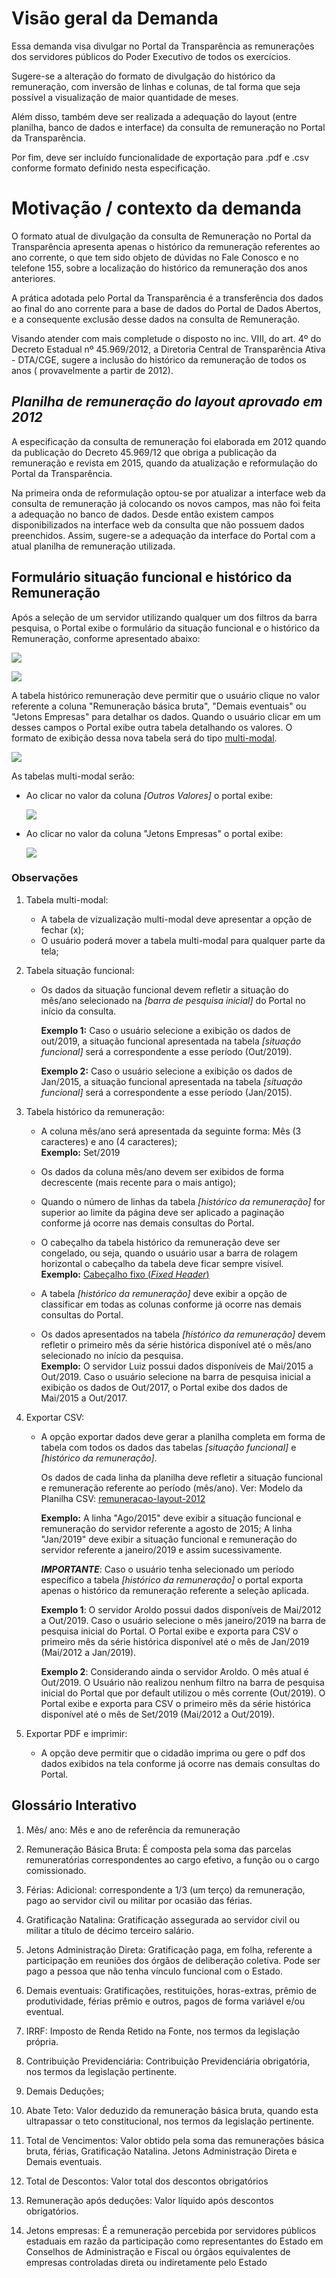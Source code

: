 # Visão geral da Demanda

Essa demanda visa divulgar no Portal da Transparência as remunerações dos servidores públicos do Poder Executivo de todos os exercícios.

Sugere-se a alteração do formato de divulgação do histórico da remuneração, com inversão de linhas e colunas, de tal forma que seja possível a visualização de maior quantidade de meses.

Além disso, também deve ser realizada a adequação do layout (entre planilha, banco de dados e interface) da consulta de remuneração no Portal da Transparência.

Por fim, deve ser incluído funcionalidade de exportação para .pdf e .csv conforme formato definido nesta especificação.


# Motivação / contexto da demanda

O formato atual de divulgação da consulta de Remuneração no Portal da Transparência apresenta apenas o histórico da remuneração referentes ao ano corrente, o que tem sido objeto de dúvidas no Fale Conosco e no telefone 155, sobre a localização do histórico da remuneração dos anos anteriores.

A prática adotada pelo Portal da Transparência é a transferência dos dados ao final do ano corrente para a base de dados do Portal de Dados Abertos, e a consequente exclusão desse dados na consulta de Remuneração.

Visando atender com mais completude o disposto no inc. VIII, do art. 4º do Decreto Estadual nº 45.969/2012, a Diretoria Central de Transparência Ativa - DTA/CGE, sugere a inclusão do histórico da remuneração de todos os anos ( provavelmente a partir de 2012).

## _Planilha de remuneração do layout aprovado em 2012_

A especificação da consulta de remuneração foi elaborada em 2012 quando da publicação do Decreto 45.969/12 que obriga a publicação da remuneração e revista em 2015, quando da atualização e reformulação do Portal da Transparência.

Na primeira onda de reformulação optou-se por atualizar a interface web da consulta de remuneração já colocando os novos campos, mas não foi feita a adequação no banco de dados. Desde então existem campos disponibilizados na interface web da consulta que não possuem dados preenchidos. Assim, sugere-se a adequação da interface do Portal com a atual planilha de remuneração utilizada.


## Formulário situação funcional e histórico da Remuneração

Após a seleção de um servidor utilizando qualquer um dos filtros da barra pesquisa, o Portal exibe o formulário da situação funcional e o histórico da Remuneração, conforme apresentado abaixo:

![](static/1.situacao-funcional-2012.png)

![](static/2.historico-remuneracao-layout-2012-2015-2019.png)

A tabela histórico remuneração deve permitir que o usuário clique no valor  referente a coluna "Remuneração básica bruta", "Demais eventuais" ou "Jetons Empresas" para detalhar os dados. Quando o usuário clicar em um desses campos o Portal exibe outra tabela detalhando os valores. O formato de exibição dessa nova tabela será do tipo [multi-modal](https://uxdesign.cc/design-better-data-tables-4ecc99d23356).

![](static/4.multi-modal-exemplo.png)

As tabelas multi-modal serão:

* Ao clicar no valor da coluna _[Outros Valores]_ o portal exibe:

  ![](static/3.multi-modal-OV-2012-2015.png)


* Ao clicar no valor da coluna "Jetons Empresas" o portal exibe:

  ![](static/3.mult-modal-jetons-2012-2015-2019.png)

### Observações

1. Tabela multi-modal:

    * A tabela de vizualização multi-modal deve apresentar a opção de fechar (x);
    * O usuário poderá mover a tabela multi-modal para qualquer parte da tela;


 2. Tabela situação funcional:

    * Os dados da situação funcional devem refletir a situação do mês/ano selecionado na _[barra de pesquisa inicial]_ do Portal no início da consulta.       

      __Exemplo 1:__ Caso o usuário selecione a  exibição os dados de out/2019, a situação funcional apresentada na tabela _[situação funcional]_ será a correspondente a esse período (Out/2019).

      __Exemplo 2:__ Caso o usuário selecione  a  exibição os dados de Jan/2015, a situação funcional apresentada na tabela _[situação funcional]_ será a correspondente a esse período (Jan/2015).

 3. Tabela histórico da remuneração:
    * A coluna mês/ano será apresentada da seguinte forma: Mês (3 caracteres) e ano (4 caracteres);           
    __Exemplo:__ Set/2019

    * Os dados da coluna mês/ano devem ser exibidos de forma decrescente (mais recente para o mais antigo);

    * Quando o número de linhas da tabela _[histórico da remuneração]_ for superior ao limite da página deve ser aplicado a paginação conforme já ocorre nas demais consultas do Portal.

    * O cabeçalho da tabela histórico da remuneração deve ser congelado, ou seja, quando o usuário usar a barra de rolagem horizontal o cabeçalho da tabela deve ficar sempre visível.                    
     __Exemplo:__ [Cabeçalho fixo (_Fixed Header_)](https://uxdesign.cc/design-better-data-tables-4ecc99d23356)

     * A tabela _[histórico da remuneração]_ deve exibir a opção de classificar em todas as colunas conforme já ocorre nas demais consultas do Portal.

    * Os dados apresentados na tabela _[histórico da remuneração]_ devem refletir o primeiro mês da série histórica disponível até o mês/ano selecionado no início da pesquisa.  
      __Exemplo:__ O servidor Luiz possui dados disponíveis de Mai/2015 a Out/2019. Caso o usuário selecione na barra de pesquisa inicial a exibição os dados de Out/2017, o Portal exibe dos dados de Mai/2015 a Out/2017.


 4. Exportar CSV:

    * A opção exportar dados deve gerar a planilha completa em forma de tabela com todos os dados das tabelas _[situação funcional]_ e _[histórico da remuneração]_.

      Os dados de cada linha da planilha deve refletir a situação funcional e remuneração referente ao período (mês/ano). Ver: Modelo da Planilha CSV: [remuneracao-layout-2012]()

      __Exemplo:__ A linha "Ago/2015" deve exibir a situação funcional e remuneração do servidor referente a agosto de 2015; A linha "Jan/2019" deve exibir a situação funcional e remuneração do servidor referente a janeiro/2019 e assim sucessivamente.

      ___IMPORTANTE___: Caso o usuário tenha selecionado um período específico a tabela _[histórico da remuneração]_ o portal exporta apenas o histórico da remuneração referente a seleção aplicada.

      __Exemplo 1__:  O servidor Aroldo possui dados disponíveis de Mai/2012 a Out/2019. Caso o usuário selecione o mês janeiro/2019 na barra de pesquisa inicial do Portal. O Portal exibe e exporta para CSV o primeiro mês da série histórica disponível até o mês de Jan/2019 (Mai/2012 a Jan/2019).

      __Exemplo 2__: Considerando ainda o servidor Aroldo. O mês atual é Out/2019. O Usuário não realizou nenhum filtro na barra de pesquisa inicial do Portal que por default utilizou o mês corrente (Out/2019). O Portal exibe e exporta para CSV o primeiro mês da série histórica disponível até o mês de Set/2019 (Mai/2012 a Out/2019).

 5. Exportar PDF e imprimir:
    * A opção deve permitir que o cidadão imprima ou gere o pdf dos dados exibidos na tela conforme já ocorre nas demais consultas do Portal.  

## Glossário Interativo

1. Mês/ ano: Mês e ano de referência da remuneração

2. Remuneração Básica Bruta: É composta pela soma das parcelas remuneratórias correspondentes ao cargo efetivo, a função ou o cargo comissionado.
3. Férias: Adicional: correspondente a 1/3 (um terço) da remuneração, pago ao servidor civil ou militar por ocasião das férias.
4. Gratificação Natalina: Gratificação assegurada ao servidor civil ou militar a título de décimo terceiro salário.
5. Jetons Administração Direta: Gratificação paga, em folha, referente a participação em reuniões dos órgãos de deliberação coletiva. Pode ser pago a pessoa que não tenha vínculo funcional com o Estado.
6. Demais eventuais: Gratificações, restituições, horas-extras, prêmio de produtividade, férias prêmio e outros, pagos de forma variável e/ou eventual.
7. IRRF: Imposto de Renda Retido na Fonte, nos termos da legislação própria.
8. Contribuição Previdenciária: Contribuição Previdenciária obrigatória, nos termos da legislação pertinente.
9. Demais Deduções;
10. Abate Teto: Valor deduzido da remuneração básica bruta, quando esta ultrapassar o teto constitucional, nos termos da legislação pertinente.
11. Total de Vencimentos: Valor obtido pela soma das remunerações básica bruta, férias, Gratificação Natalina. Jetons Administração Direta e Demais eventuais.
12. Total de Descontos: Valor total dos descontos obrigatórios
13. Remuneração após deduções: Valor líquido após descontos obrigatórios.
14. Jetons empresas: É a remuneração percebida por servidores públicos estaduais em razão da participação como representantes do Estado em Conselhos de Administração e Fiscal ou órgãos equivalentes de empresas controladas direta ou indiretamente pelo Estado

